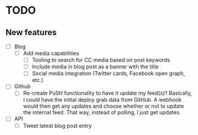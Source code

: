# TODO

## New features

- [ ] Blog
  - [ ] Add media capabilities
    - [ ] Tooling to search for CC media based on post keywords
    - [ ] Include media in blog post as a banner with the title
    - [ ] Social media integration (Twitter cards, Facebook open graph, etc.)
- [ ] Github
  - [ ] Re-create PuSH functionality to have it update my feed(s)?
    Basically, I could have the initial deploy grab data from GitHub.
    A webhook would then get any updates and choose whether or not to update the internal feed.
    That way, instead of polling, I just get updates.
- [ ] API
  - [ ] Tweet latest blog post entry

